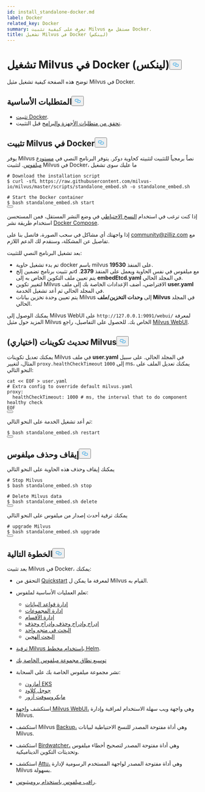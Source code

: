 ```yaml
---
id: install_standalone-docker.md
label: Docker
related_key: Docker
summary: تعرف على كيفية تثبيت Milvus مستقل مع Docker.
title: تشغيل Milvus في Docker (لينكس)
---
```

<h1 id="Run-Milvus-in-Docker-Linux" class="common-anchor-header">تشغيل Milvus في Docker (لينكس)<button data-href="#Run-Milvus-in-Docker-Linux" class="anchor-icon" translate="no">
      <svg translate="no"
        aria-hidden="true"
        focusable="false"
        height="20"
        version="1.1"
        viewBox="0 0 16 16"
        width="16"
      >
        <path
          fill="#0092E4"
          fill-rule="evenodd"
          d="M4 9h1v1H4c-1.5 0-3-1.69-3-3.5S2.55 3 4 3h4c1.45 0 3 1.69 3 3.5 0 1.41-.91 2.72-2 3.25V8.59c.58-.45 1-1.27 1-2.09C10 5.22 8.98 4 8 4H4c-.98 0-2 1.22-2 2.5S3 9 4 9zm9-3h-1v1h1c1 0 2 1.22 2 2.5S13.98 12 13 12H9c-.98 0-2-1.22-2-2.5 0-.83.42-1.64 1-2.09V6.25c-1.09.53-2 1.84-2 3.25C6 11.31 7.55 13 9 13h4c1.45 0 3-1.69 3-3.5S14.5 6 13 6z"
        ></path>
      </svg>
    </button></h1><p>توضح هذه الصفحة كيفية تشغيل مثيل Milvus في Docker.</p>
<h2 id="Prerequisites" class="common-anchor-header">المتطلبات الأساسية<button data-href="#Prerequisites" class="anchor-icon" translate="no">
      <svg translate="no"
        aria-hidden="true"
        focusable="false"
        height="20"
        version="1.1"
        viewBox="0 0 16 16"
        width="16"
      >
        <path
          fill="#0092E4"
          fill-rule="evenodd"
          d="M4 9h1v1H4c-1.5 0-3-1.69-3-3.5S2.55 3 4 3h4c1.45 0 3 1.69 3 3.5 0 1.41-.91 2.72-2 3.25V8.59c.58-.45 1-1.27 1-2.09C10 5.22 8.98 4 8 4H4c-.98 0-2 1.22-2 2.5S3 9 4 9zm9-3h-1v1h1c1 0 2 1.22 2 2.5S13.98 12 13 12H9c-.98 0-2-1.22-2-2.5 0-.83.42-1.64 1-2.09V6.25c-1.09.53-2 1.84-2 3.25C6 11.31 7.55 13 9 13h4c1.45 0 3-1.69 3-3.5S14.5 6 13 6z"
        ></path>
      </svg>
    </button></h2><ul>
<li><a href="https://docs.docker.com/get-docker/">تثبيت Docker</a>.</li>
<li><a href="/docs/ar/prerequisite-docker.md">تحقق من متطلبات الأجهزة والبرامج</a> قبل التثبيت.</li>
</ul>
<h2 id="Install-Milvus-in-Docker" class="common-anchor-header">تثبيت Milvus في Docker<button data-href="#Install-Milvus-in-Docker" class="anchor-icon" translate="no">
      <svg translate="no"
        aria-hidden="true"
        focusable="false"
        height="20"
        version="1.1"
        viewBox="0 0 16 16"
        width="16"
      >
        <path
          fill="#0092E4"
          fill-rule="evenodd"
          d="M4 9h1v1H4c-1.5 0-3-1.69-3-3.5S2.55 3 4 3h4c1.45 0 3 1.69 3 3.5 0 1.41-.91 2.72-2 3.25V8.59c.58-.45 1-1.27 1-2.09C10 5.22 8.98 4 8 4H4c-.98 0-2 1.22-2 2.5S3 9 4 9zm9-3h-1v1h1c1 0 2 1.22 2 2.5S13.98 12 13 12H9c-.98 0-2-1.22-2-2.5 0-.83.42-1.64 1-2.09V6.25c-1.09.53-2 1.84-2 3.25C6 11.31 7.55 13 9 13h4c1.45 0 3-1.69 3-3.5S14.5 6 13 6z"
        ></path>
      </svg>
    </button></h2><p>يوفر Milvus نصاً برمجياً للتثبيت لتثبيته كحاوية دوكر. يتوفر البرنامج النصي في <a href="https://raw.githubusercontent.com/milvus-io/milvus/master/scripts/standalone_embed.sh">مستودع ميلفوس</a>. لتثبيت Milvus في Docker، ما عليك سوى تشغيل</p>
<pre><code translate="no" class="language-shell"><span class="hljs-meta prompt_"># </span><span class="language-bash">Download the installation script</span>
<span class="hljs-meta prompt_">$ </span><span class="language-bash">curl -sfL https://raw.githubusercontent.com/milvus-io/milvus/master/scripts/standalone_embed.sh -o standalone_embed.sh</span>
<span class="hljs-meta prompt_">
# </span><span class="language-bash">Start the Docker container</span>
<span class="hljs-meta prompt_">$ </span><span class="language-bash">bash standalone_embed.sh start</span>
<button class="copy-code-btn"></button></code></pre>
<div class="alert note">
<p>إذا كنت ترغب في استخدام <a href="https://milvus.io/docs/milvus_backup_overview.md">النسخ الاحتياطي</a> في وضع النشر المستقل، فمن المستحسن استخدام طريقة نشر <a href="https://milvus.io/docs/install_standalone-docker-compose.md">Docker Compose</a>.</p>
<p>إذا واجهتك أي مشاكل في سحب الصورة، فاتصل بنا على <a href="mailto:community@zilliz.com">community@zilliz.com</a> مع تفاصيل عن المشكلة، وسنقدم لك الدعم اللازم.</p>
</div>
<p>بعد تشغيل البرنامج النصي للتثبيت:</p>
<ul>
<li>تم بدء تشغيل حاوية docker باسم milvus على المنفذ <strong>19530</strong>.</li>
<li>تم تثبيت برنامج تضمين إلخd مع ميلفوس في نفس الحاوية ويعمل على المنفذ <strong>2379</strong>. يتم تعيين ملف التكوين الخاص به إلى <strong>embedEtcd.yaml</strong> في المجلد الحالي.</li>
<li>لتغيير تكوين Milvus الافتراضي، أضف الإعدادات الخاصة بك إلى ملف <strong>user.yaml</strong> في المجلد الحالي ثم أعد تشغيل الخدمة.</li>
<li>يتم تعيين وحدة تخزين بيانات Milvus إلى <strong>وحدات التخزين/ملف Milvus</strong> في المجلد الحالي.</li>
</ul>
<p>يمكنك الوصول إلى Milvus WebUI على <code translate="no">http://127.0.0.1:9091/webui/</code> لمعرفة المزيد حول مثيل Milvus الخاص بك. للحصول على التفاصيل، راجع <a href="/docs/ar/milvus-webui.md">Milvus WebUI</a>.</p>
<h2 id="Optional-Update-Milvus-configurations" class="common-anchor-header">(اختياري) تحديث تكوينات Milvus<button data-href="#Optional-Update-Milvus-configurations" class="anchor-icon" translate="no">
      <svg translate="no"
        aria-hidden="true"
        focusable="false"
        height="20"
        version="1.1"
        viewBox="0 0 16 16"
        width="16"
      >
        <path
          fill="#0092E4"
          fill-rule="evenodd"
          d="M4 9h1v1H4c-1.5 0-3-1.69-3-3.5S2.55 3 4 3h4c1.45 0 3 1.69 3 3.5 0 1.41-.91 2.72-2 3.25V8.59c.58-.45 1-1.27 1-2.09C10 5.22 8.98 4 8 4H4c-.98 0-2 1.22-2 2.5S3 9 4 9zm9-3h-1v1h1c1 0 2 1.22 2 2.5S13.98 12 13 12H9c-.98 0-2-1.22-2-2.5 0-.83.42-1.64 1-2.09V6.25c-1.09.53-2 1.84-2 3.25C6 11.31 7.55 13 9 13h4c1.45 0 3-1.69 3-3.5S14.5 6 13 6z"
        ></path>
      </svg>
    </button></h2><p>يمكنك تعديل تكوينات Milvus في ملف <strong>user.yaml</strong> في المجلد الحالي. على سبيل المثال، لتغيير <code translate="no">proxy.healthCheckTimeout</code> إلى <code translate="no">1000</code> ms، يمكنك تعديل الملف على النحو التالي:</p>
<pre><code translate="no" class="language-shell">cat &lt;&lt; EOF &gt; user.yaml
<span class="hljs-meta prompt_"># </span><span class="language-bash">Extra config to override default milvus.yaml</span>
proxy:
  healthCheckTimeout: 1000 # ms, the interval that to do component healthy check
EOF
<button class="copy-code-btn"></button></code></pre>
<p>ثم أعد تشغيل الخدمة على النحو التالي:</p>
<pre><code translate="no" class="language-shell"><span class="hljs-meta prompt_">$ </span><span class="language-bash">bash standalone_embed.sh restart</span>
<button class="copy-code-btn"></button></code></pre>
<h2 id="Stop-and-delete-Milvus" class="common-anchor-header">إيقاف وحذف ميلفوس<button data-href="#Stop-and-delete-Milvus" class="anchor-icon" translate="no">
      <svg translate="no"
        aria-hidden="true"
        focusable="false"
        height="20"
        version="1.1"
        viewBox="0 0 16 16"
        width="16"
      >
        <path
          fill="#0092E4"
          fill-rule="evenodd"
          d="M4 9h1v1H4c-1.5 0-3-1.69-3-3.5S2.55 3 4 3h4c1.45 0 3 1.69 3 3.5 0 1.41-.91 2.72-2 3.25V8.59c.58-.45 1-1.27 1-2.09C10 5.22 8.98 4 8 4H4c-.98 0-2 1.22-2 2.5S3 9 4 9zm9-3h-1v1h1c1 0 2 1.22 2 2.5S13.98 12 13 12H9c-.98 0-2-1.22-2-2.5 0-.83.42-1.64 1-2.09V6.25c-1.09.53-2 1.84-2 3.25C6 11.31 7.55 13 9 13h4c1.45 0 3-1.69 3-3.5S14.5 6 13 6z"
        ></path>
      </svg>
    </button></h2><p>يمكنك إيقاف وحذف هذه الحاوية على النحو التالي</p>
<pre><code translate="no" class="language-shell"><span class="hljs-meta prompt_"># </span><span class="language-bash">Stop Milvus</span>
<span class="hljs-meta prompt_">$ </span><span class="language-bash">bash standalone_embed.sh stop</span>
<span class="hljs-meta prompt_">
# </span><span class="language-bash">Delete Milvus data</span>
<span class="hljs-meta prompt_">$ </span><span class="language-bash">bash standalone_embed.sh delete</span>
<button class="copy-code-btn"></button></code></pre>
<p>يمكنك ترقية أحدث إصدار من ميلفوس على النحو التالي</p>
<pre><code translate="no" class="language-shell"><span class="hljs-meta prompt_"># </span><span class="language-bash">upgrade Milvus</span>
<span class="hljs-meta prompt_">$ </span><span class="language-bash">bash standalone_embed.sh upgrade</span>
<button class="copy-code-btn"></button></code></pre>
<h2 id="Whats-next" class="common-anchor-header">الخطوة التالية<button data-href="#Whats-next" class="anchor-icon" translate="no">
      <svg translate="no"
        aria-hidden="true"
        focusable="false"
        height="20"
        version="1.1"
        viewBox="0 0 16 16"
        width="16"
      >
        <path
          fill="#0092E4"
          fill-rule="evenodd"
          d="M4 9h1v1H4c-1.5 0-3-1.69-3-3.5S2.55 3 4 3h4c1.45 0 3 1.69 3 3.5 0 1.41-.91 2.72-2 3.25V8.59c.58-.45 1-1.27 1-2.09C10 5.22 8.98 4 8 4H4c-.98 0-2 1.22-2 2.5S3 9 4 9zm9-3h-1v1h1c1 0 2 1.22 2 2.5S13.98 12 13 12H9c-.98 0-2-1.22-2-2.5 0-.83.42-1.64 1-2.09V6.25c-1.09.53-2 1.84-2 3.25C6 11.31 7.55 13 9 13h4c1.45 0 3-1.69 3-3.5S14.5 6 13 6z"
        ></path>
      </svg>
    </button></h2><p>بعد تثبيت Milvus في Docker، يمكنك:</p>
<ul>
<li><p>التحقق من <a href="/docs/ar/quickstart.md">Quickstart</a> لمعرفة ما يمكن ل Milvus القيام به.</p></li>
<li><p>تعلم العمليات الأساسية لملفوس:</p>
<ul>
<li><a href="/docs/ar/manage_databases.md">إدارة قواعد البيانات</a></li>
<li><a href="/docs/ar/manage-collections.md">إدارة المجموعات</a></li>
<li><a href="/docs/ar/manage-partitions.md">إدارة الأقسام</a></li>
<li><a href="/docs/ar/insert-update-delete.md">إدراج وإدراج وحذف وإدراج وحذف</a></li>
<li><a href="/docs/ar/single-vector-search.md">البحث في متجه واحد</a></li>
<li><a href="/docs/ar/multi-vector-search.md">البحث الهجين</a></li>
</ul></li>
<li><p><a href="/docs/ar/upgrade_milvus_cluster-helm.md">ترقية Milvus باستخدام مخطط Helm</a>.</p></li>
<li><p><a href="/docs/ar/scaleout.md">توسيع نطاق مجموعة ميلفوس الخاصة بك</a></p></li>
<li><p>نشر مجموعة ميلفوس الخاصة بك على السحابة:</p>
<ul>
<li><a href="/docs/ar/eks.md">أمازون EKS</a></li>
<li><a href="/docs/ar/gcp.md">جوجل كلاود</a></li>
<li><a href="/docs/ar/azure.md">مايكروسوفت أزور</a></li>
</ul></li>
<li><p>استكشف <a href="/docs/ar/milvus-webui.md">واجهة Milvus WebUI،</a> وهي واجهة ويب سهلة الاستخدام لمراقبة وإدارة Milvus.</p></li>
<li><p>استكشف Milvus <a href="/docs/ar/milvus_backup_overview.md">Backup،</a> وهي أداة مفتوحة المصدر للنسخ الاحتياطية لبيانات Milvus.</p></li>
<li><p>استكشف <a href="/docs/ar/birdwatcher_overview.md">Birdwatcher،</a> وهي أداة مفتوحة المصدر لتصحيح أخطاء ميلفوس وتحديثات التكوين الديناميكية.</p></li>
<li><p>استكشف <a href="https://github.com/zilliztech/attu">Attu،</a> وهي أداة مفتوحة المصدر لواجهة المستخدم الرسومية لإدارة Milvus بسهولة.</p></li>
<li><p><a href="/docs/ar/monitor.md">راقب ميلفوس باستخدام بروميثيوس</a>.</p></li>
</ul>
